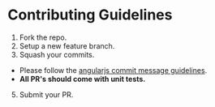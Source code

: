 # Contributing Guidelines

1. Fork the repo. 
2. Setup a new feature branch.
3. Squash your commits. 
  * Please follow the [angularjs commit message guidelines](https://github.com/angular/angular.js/blob/master/CONTRIBUTING.md#commit).
  * **All PR's should come with unit tests.**
5. Submit your PR. 

